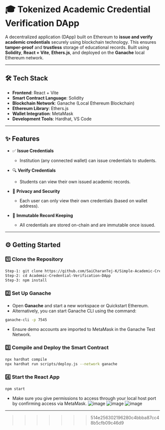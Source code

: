 

# 🎓 Tokenized Academic Credential Verification DApp

A decentralized application (DApp) built on Ethereum to **issue and verify academic credentials** securely using blockchain technology. This ensures **tamper-proof** and **trustless** storage of educational records. Built using **Solidity**, **React + Vite**, **Ethers.js**, and deployed on the **Ganache** local Ethereum network.

---

## 🛠️ Tech Stack

- **Frontend**: React + Vite  
- **Smart Contract Language**: Solidity  
- **Blockchain Network**: Ganache (Local Ethereum Blockchain)  
- **Ethereum Library**: Ethers.js  
- **Wallet Integration**: MetaMask  
- **Development Tools**: Hardhat, VS Code  

---

## ✨ Features

- ✅ **Issue Credentials**
  - Institution (any connected wallet) can issue credentials to students.
  
- 🔍 **Verify Credentials**
  - Students can view their own issued academic records.

- 🔐 **Privacy and Security**
  - Each user can only view their own credentials (based on wallet address).

- 🧾 **Immutable Record Keeping**
  - All credentials are stored on-chain and are immutable once issued.

---

## ⚙️ Getting Started

### 1️⃣ Clone the Repository

```bash
Step-1: git clone https://github.com/SaiCharanTej-K/Simple-Academic-Credential-Verification-DAPP
Step-2: cd Academic-Credential-Verification-DApp
Step-3: npm install
```

### 2️⃣ Set Up Ganache

- Open **Ganache** and start a new workspace or Quickstart Ethereum.
- Alternatively, you can start Ganache CLI using the command:

```bash
ganache-cli -p 7545
```

- Ensure demo accounts are imported to MetaMask in the Ganache Test Network.

### 3️⃣ Compile and Deploy the Smart Contract

```bash
npx hardhat compile
npx hardhat run scripts/deploy.js --network ganache
```

### 4️⃣ Start the React App

```bash
npm start
```

- Make sure you give permissions to access through your local host port by confirming access via MetaMask.
![image](https://github.com/user-attachments/assets/14acc26b-a8dc-4315-91b2-51e329a43f59)
![image](https://github.com/user-attachments/assets/132bd242-0217-45a7-ac95-effc7e6aec2f)
![image](https://github.com/user-attachments/assets/ce7499b0-2054-4f5c-a77e-496747bd5905)




---
>>>>>>> 514e256302196280c4bbba87cc48b5cfb09c46d9
